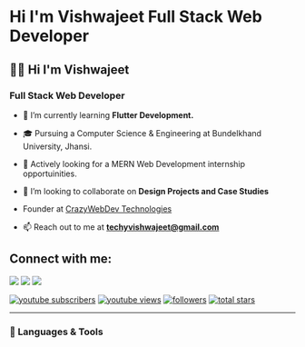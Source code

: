 <h1>Hi I'm Vishwajeet Full Stack Web Developer</h3>
   
## 🙋‍♂️ Hi I'm Vishwajeet <br>

### Full Stack Web Developer

- 🌱 I’m currently learning **Flutter Development.**

- 🎓 Pursuing a Computer Science & Engineering at Bundelkhand University, Jhansi.

- 💼 Actively looking for a MERN Web Development internship opportuinities.

- 👯 I’m looking to collaborate on **Design Projects and Case Studies**

- Founder at <a href="https://www.linkedin.com/company/crazywebdev" target="_blank">CrazyWebDev Technologies</a>

- 📫 Reach out to me at **techyvishwajeet@gmail.com**   
   
   
   
## Connect with me:

<p align="left">

<a href = "https://linkedin.com/in/techyvishwajeet/"><img src="https://img.icons8.com/fluent/48/000000/linkedin.png"/></a>
<a href = "https://twitter.com/techvishwajeet"><img src="https://img.icons8.com/fluent/48/000000/twitter.png"/></a>
<a href = "https://youtube.com/@techyvishwajeet"><img src="https://img.icons8.com/color/48/000000/youtube-play.png"/></a>
   
   
 <a href="https://www.youtube.com/c/techyvishwajeet?sub_confirmation=1">
 <img alt="youtube subscribers" title="Subscribe to my YouTube channel" src="https://custom-icon-badges.demolab.com/youtube/channel/subscribers/UC2BAnTv6vw-epxmQhHI0PqA?color=%23E05D44&label=SUBSCRIBE&logo=video&logoColor=white&style=for-the-badge&labelColor=CE4630"/></a> 
  
 <a href="https://www.youtube.com/c/techyvishwajeet">
 <img alt="youtube views" title="YouTube views" src="https://custom-icon-badges.demolab.com/youtube/channel/views/UC2BAnTv6vw-epxmQhHI0PqA?color=%23E1AD0E&logo=eye&logoColor=white&style=for-the-badge&labelColor=C79600"/></a> 
   
 <a href="https://github.com/vishwajeet112?tab=followers">
 <img alt="followers" title="Follow me on Github" src="https://custom-icon-badges.demolab.com/github/followers/vishwajeet112?color=236ad3&labelColor=1155ba&style=for-the-badge&logo=person-add&label=Follow&logoColor=white"/></a>
 
 <a href="https://github.com/vishwajeet112?tab=repositories&sort=stargazers">
 <img alt="total stars" title="Total stars on GitHub" src="https://custom-icon-badges.demolab.com/github/stars/vishwajeet112?color=55960c&style=for-the-badge&labelColor=488207&logo=star"/></a>

</p>




---

### 🧰 Languages & Tools

